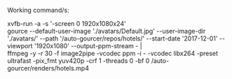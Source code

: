 Working command/s:

xvfb-run -a -s '-screen 0 1920x1080x24' \
gource --default-user-image './avatars/Default.jpg' --user-image-dir './avatars/' --path '/auto-gourcer/repos/hotels/' --start-date '2017-12-01' --viewport '1920x1080' --output-ppm-stream - | \
ffmpeg -y -r 30 -f image2pipe -vcodec ppm -i - -vcodec libx264 -preset ultrafast -pix_fmt yuv420p -crf 1 -threads 0 -bf 0 /auto-gourcer/renders/hotels.mp4
